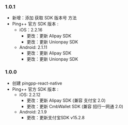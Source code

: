 ### 1.0.1
- 新增：添加 获取 SDK 版本号 方法
- Ping++ 官方 SDK 版本 :
    - iOS：2.2.16
        - 更改：更新 Alipay SDK 
        - 更改：更新 Unionpay SDK 
    - Android: 2.1.11 
        - 更改：更新 Alipay SDK 
        - 更改：更新 Unionpay SDK

### 1.0.0
- 创建 pingpp-react-native
- Ping++ 官方 SDK 版本 :
    - iOS:  2.2.12
        - 更改：更新 Alipay SDK (兼容 支付宝 2.0)
        - 更改：更新 CmbWallet SDK (兼容 招行一网通 2.0)
    - Android: 2.1.9 
        - 更改：更新支付宝SDK v15.2.8
